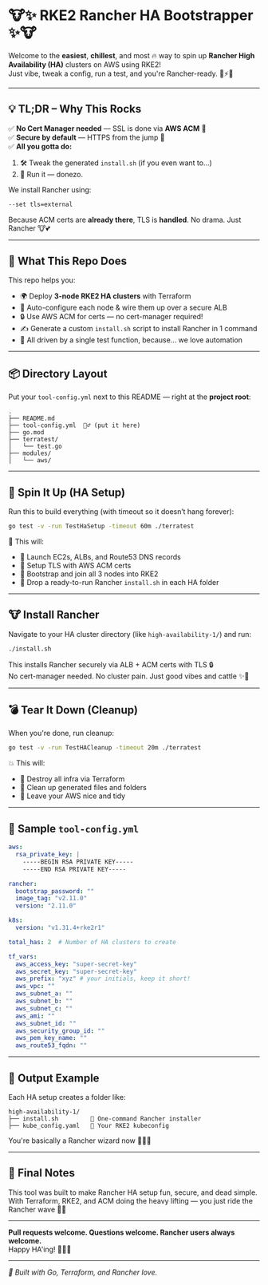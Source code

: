 # 🐮✨ RKE2 Rancher HA Bootstrapper ✨🐮

Welcome to the **easiest**, **chillest**, and most 🔥 way to spin up **Rancher High Availability (HA)** clusters on AWS using RKE2!  
Just vibe, tweak a config, run a test, and you're Rancher-ready. 🌈⚡️🚀

---

## 💡 TL;DR – Why This Rocks

✅ **No Cert Manager needed** — SSL is done via **AWS ACM** 🙌  
✅ **Secure by default** — HTTPS from the jump 🔐  
✅ **All you gotta do:**  
1. 🛠️ Tweak the generated `install.sh` (if you even want to...)  
2. 🚀 Run it — donezo.

We install Rancher using:

```bash
--set tls=external
```

Because ACM certs are **already there**, TLS is **handled**. No drama. Just Rancher 🐮💕

---

## 🧠 What This Repo Does

This repo helps you:

- 🌍 Deploy **3-node RKE2 HA clusters** with Terraform
- 🧠 Auto-configure each node & wire them up over a secure ALB
- 🔒 Use AWS ACM for certs — no cert-manager required!
- ✍️ Generate a custom `install.sh` script to install Rancher in 1 command
- 🎯 All driven by a single test function, because... we love automation

---

## 📦 Directory Layout

Put your `tool-config.yml` next to this README — right at the **project root**:

```
.
├── README.md
├── tool-config.yml  🧙‍♂️ (put it here)
├── go.mod
├── terratest/
│   └── test.go
├── modules/
│   └── aws/
```

---

## 🧪 Spin It Up (HA Setup)

Run this to build everything (with timeout so it doesn’t hang forever):

```bash
go test -v -run TestHaSetup -timeout 60m ./terratest
```

🎉 This will:

- 🚀 Launch EC2s, ALBs, and Route53 DNS records
- 🔐 Setup TLS with AWS ACM certs
- 🧠 Bootstrap and join all 3 nodes into RKE2
- 📝 Drop a ready-to-run Rancher `install.sh` in each HA folder

---

## 🐮 Install Rancher

Navigate to your HA cluster directory (like `high-availability-1/`) and run:

```bash
./install.sh
```

This installs Rancher securely via ALB + ACM certs with TLS 🔒  
No cert-manager needed. No cluster pain. Just good vibes and cattle ✨🐄

---

## 💣 Tear It Down (Cleanup)

When you're done, run cleanup:

```bash
go test -v -run TestHACleanup -timeout 20m ./terratest
```

💥 This will:

- 💨 Destroy all infra via Terraform
- 🧹 Clean up generated files and folders
- 🧼 Leave your AWS nice and tidy

---

## 🧾 Sample `tool-config.yml`

```yaml
aws:
  rsa_private_key: |
    -----BEGIN RSA PRIVATE KEY-----
    -----END RSA PRIVATE KEY-----

rancher:
  bootstrap_password: ""
  image_tag: "v2.11.0"
  version: "2.11.0"

k8s:
  version: "v1.31.4+rke2r1"

total_has: 2  # Number of HA clusters to create

tf_vars:
  aws_access_key: "super-secret-key"
  aws_secret_key: "super-secret-key"
  aws_prefix: "xyz" # your initials, keep it short! 
  aws_vpc: ""
  aws_subnet_a: ""
  aws_subnet_b: ""
  aws_subnet_c: ""
  aws_ami: ""
  aws_subnet_id: ""
  aws_security_group_id: ""
  aws_pem_key_name: ""
  aws_route53_fqdn: ""
```

---

## 📁 Output Example

Each HA setup creates a folder like:

```
high-availability-1/
├── install.sh         🐚 One-command Rancher installer
├── kube_config.yaml   📄 Your RKE2 kubeconfig
```

You're basically a Rancher wizard now 🧙‍♀️✨

---

## 🧡 Final Notes

This tool was built to make Rancher HA setup fun, secure, and dead simple.  
With Terraform, RKE2, and ACM doing the heavy lifting — you just ride the Rancher wave 🌊🐄

---

**Pull requests welcome. Questions welcome. Rancher users always welcome.**  
Happy HA'ing! 🌟🐮💫

---

_🌟 Built with Go, Terraform, and Rancher love._

